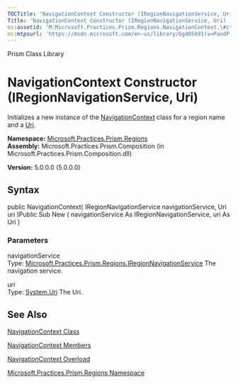 ```yaml
---
TOCTitle: 'NavigationContext Constructor (IRegionNavigationService, Uri)'
Title: 'NavigationContext Constructor (IRegionNavigationService, Uri) (Microsoft.Practices.Prism.Regions)'
ms:assetid: 'M:Microsoft.Practices.Prism.Regions.NavigationContext.\#ctor(Microsoft.Practices.Prism.Regions.IRegionNavigationService,System.Uri)'
ms:mtpsurl: 'https://msdn.microsoft.com/en-us/library/Gg405691(v=PandP.50)'
---
```


Prism Class Library

NavigationContext Constructor (IRegionNavigationService, Uri)
=============================================================

Initializes a new instance of the [NavigationContext](https://msdn.microsoft.com/library/microsoft.practices.prism.regions.navigationcontext) class for a region name and a [Uri](https://msdn.microsoft.com/library/microsoft.practices.prism.regions.navigationcontext.uri).

**Namespace:** [Microsoft.Practices.Prism.Regions](https://msdn.microsoft.com/library/microsoft.practices.prism.regions)
**Assembly:** Microsoft.Practices.Prism.Composition (in Microsoft.Practices.Prism.Composition.dll)

**Version:** 5.0.0.0 (5.0.0.0)

## Syntax


public NavigationContext( IRegionNavigationService navigationService, Uri uri )Public Sub New ( navigationService As IRegionNavigationService, uri As Uri )

### Parameters

navigationService  
Type: [Microsoft.Practices.Prism.Regions.IRegionNavigationService](https://msdn.microsoft.com/library/microsoft.practices.prism.regions.iregionnavigationservice)
The navigation service.

uri  
Type: [System.Uri](http://msdn.microsoft.com/en-us/library/txt7706a)
The Uri.

See Also
--------


[NavigationContext Class](https://msdn.microsoft.com/library/microsoft.practices.prism.regions.navigationcontext)

[NavigationContext Members](https://msdn.microsoft.com/allmembers.t:microsoft.practices.prism.regions.navigationcontext)

[NavigationContext Overload](https://msdn.microsoft.com/overload:microsoft.practices.prism.regions.navigationcontext.)

[Microsoft.Practices.Prism.Regions Namespace](https://msdn.microsoft.com/library/microsoft.practices.prism.regions)
